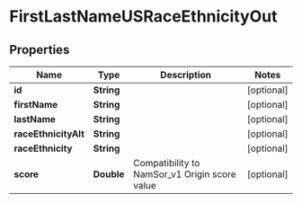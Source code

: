 
# FirstLastNameUSRaceEthnicityOut

## Properties
Name | Type | Description | Notes
------------ | ------------- | ------------- | -------------
**id** | **String** |  |  [optional]
**firstName** | **String** |  |  [optional]
**lastName** | **String** |  |  [optional]
**raceEthnicityAlt** | **String** |  |  [optional]
**raceEthnicity** | **String** |  |  [optional]
**score** | **Double** | Compatibility to NamSor_v1 Origin score value |  [optional]



